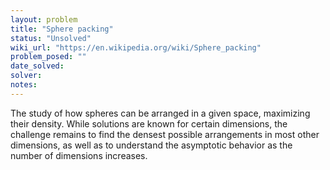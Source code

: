 ```yaml
---
layout: problem
title: "Sphere packing"
status: "Unsolved"
wiki_url: "https://en.wikipedia.org/wiki/Sphere_packing"
problem_posed: ""
date_solved:
solver:
notes:
---
```

The study of how spheres can be arranged in a given space, maximizing their density. While solutions are known for certain dimensions, the challenge remains to find the densest possible arrangements in most other dimensions, as well as to understand the asymptotic behavior as the number of dimensions increases.